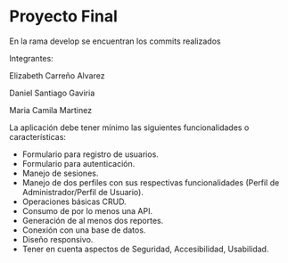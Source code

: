 # Proyecto Final

En la rama develop se encuentran los commits realizados

Integrantes: 

Elizabeth Carreño Alvarez

Daniel Santiago Gaviria

Maria Camila Martinez

La aplicación debe tener mínimo las siguientes funcionalidades o características:
- Formulario para registro de usuarios.
- Formulario para autenticación.
- Manejo de sesiones.
- Manejo de dos perfiles con sus respectivas funcionalidades (Perfil de
Administrador/Perfil de Usuario).
- Operaciones básicas CRUD.
- Consumo de por lo menos una API.
- Generación de al menos dos reportes.
- Conexión con una base de datos.
- Diseño responsivo.
- Tener en cuenta aspectos de Seguridad, Accesibilidad, Usabilidad.
